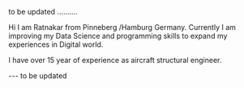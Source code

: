 to be updated ..........

Hi I am Ratnakar from Pinneberg /Hamburg Germany. Currently I am improving my Data Science and programming skills to expand my experiences in Digital world.

I have over 15 year of experience as aircraft structural engineer.

--- to be updated
<!---
cherakuthota/cherakuthota is a ✨ special ✨ repository because its `README.md` (this file) appears on your GitHub profile.
You can click the Preview link to take a look at your changes.
--->
